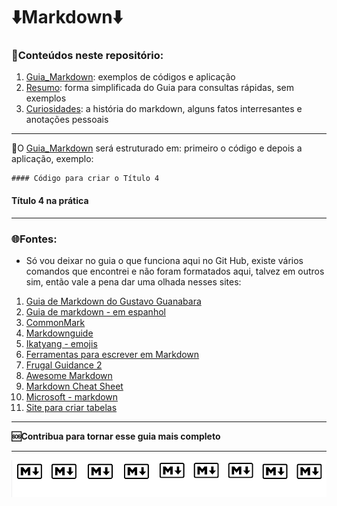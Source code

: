 # ⬇️Markdown⬇️
### 📑Conteúdos neste repositório:
1. [Guia_Markdown](C:\Users\tauane\Desktop\Markdown\Guia_Markdown.md): exemplos de códigos e aplicação
2. [Resumo](Resumo.md): forma simplificada do Guia para consultas rápidas, sem exemplos
3. [Curiosidades](Curiosidades.md): a história do markdown, alguns fatos interresantes e anotações pessoais
***
🚨O [Guia_Markdown](C:\Users\tauane\Desktop\Markdown\Guia_Markdown.md) será estruturado em: primeiro o código e depois a aplicação, exemplo: 
```
#### Código para criar o Título 4
```
#### Título 4 na prática

***
### 🌐Fontes:
- Só vou deixar no guia o que funciona aqui no Git Hub, existe vários comandos que encontrei e não foram formatados aqui, talvez em outros sim, então vale a pena dar uma olhada nesses sites:
1. [Guia de Markdown do Gustavo Guanabara](https://github.com/gustavoguanabara/git-github/blob/master/manuais-PDF/guia-markdown.pdf)
2. [Guia de markdown - em espanhol](https://github.com/AlanIsaacV/Markdown/blob/master/Guia%20de%20markdown.md)
3. [CommonMark](https://commonmark.org/)
4. [Markdownguide](https://www.markdownguide.org/getting-started/)
5. [Ikatyang - emojis](https://github.com/ikatyang/emoji-cheat-sheet)
6. [Ferramentas para escrever em Markdown](https://andybrandt531.com/2015/03/markdown-for-bloggers-part-6-monster-list-of-markdown-tools/)
7. [Frugal Guidance 2](https://andybrandt531.com/2015/03/markdown-for-bloggers-part-6-monster-list-of-markdown-tools/)  
8. [Awesome Markdown](https://github.com/webiaio/awesome-markdown.git)
9. [Markdown Cheat Sheet](https://www.markdownguide.org/cheat-sheet/)
10. [Microsoft - markdown](https://learn.microsoft.com/pt-br/azure/devops/project/wiki/markdown-guidance?view=azure-devops)
11. [Site para criar tabelas](https://www.tablesgenerator.com/markdown_tables)


***
**🆘Contribua para tornar esse guia mais completo**  
***
![Alt text](Imagens/capa.png)